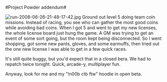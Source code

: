 #Project Powder addendum#

![run-2008-06-26-21-48-17-42.jpg](http://westkarana.com/wp-content/uploads/2008/06/run-2008-06-26-21-48-17-42.jpg) Ground out level 5 doing team coin missions. Instead of racing, you see who can gather the most good coins while avoiding bad coins. When I got 5 and went to get my new licenses, the whole license board just hung the game. A GM was trying to get an event of some sort going, but the room kept being disconnected. So I went shopping, got some new pants, gloves, and some earmuffs, then tried out the one new license I was able to get in a few quick races.

It's still quite buggy, but you'd expect that in a closed bera. We had to repatch twice tonight. Quick, arcade-y, multiplayer fun.

Anyway, look for me and my "!n00b ctb ftw" hoodie in open beta.

